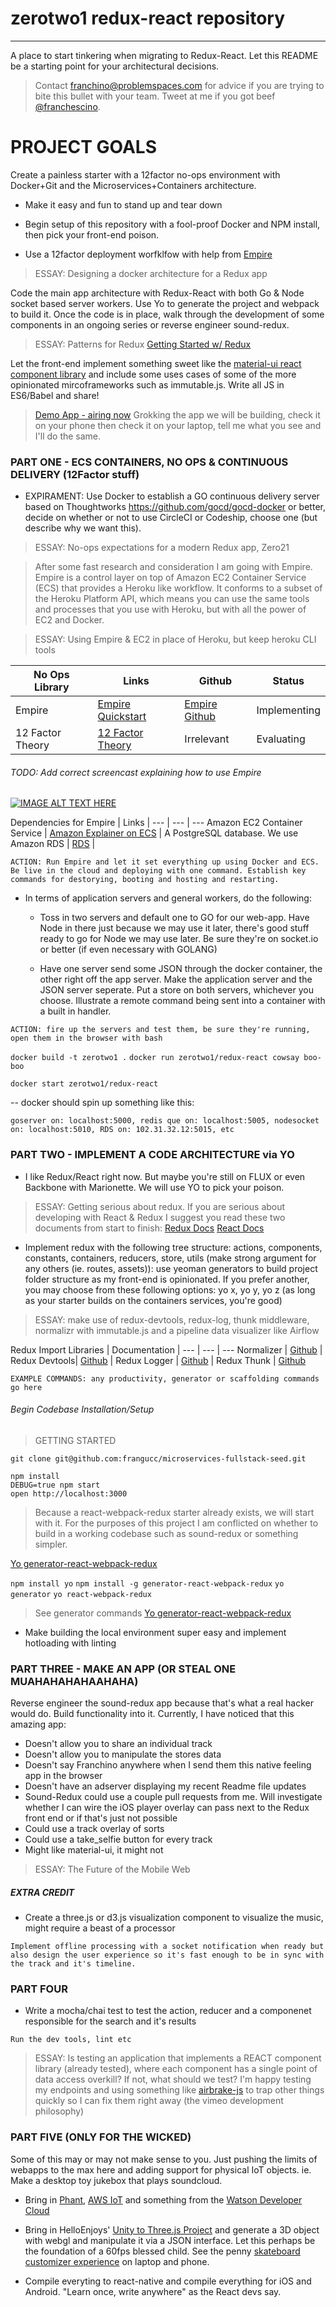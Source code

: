 # zerotwo1 redux-react repository
-------

A place to start tinkering when migrating to Redux-React. Let this README be a starting point for your architectural decisions.

> Contact <franchino@problemspaces.com> for advice if you are trying to bite this bullet with your team. Tweet at me if you got beef [@franchescino](https://twitter.com/franchescino).

# PROJECT GOALS

Create a painless starter with a 12factor no-ops environment with Docker+Git and the Microservices+Containers architecture.

+ Make it easy and fun to stand up and tear down

+ Begin setup of this repository with a fool-proof Docker and NPM install, then pick your front-end poison.

+ Use a 12factor deployment worfklfow with help from [Empire](https://github.com/remind101/empire)

> ESSAY: Designing a docker architecture for a Redux app

Code the main app architecture with Redux-React with both Go & Node socket based server workers. Use Yo to generate the project and webpack to build it. Once the code is in place, walk through the development of some components in an ongoing series or reverse engineer sound-redux.

> ESSAY: Patterns for Redux
[Getting Started w/ Redux](https://egghead.io/series/getting-started-with-redux)

Let the front-end implement something sweet like the [material-ui react component library](http://www.material-ui.com/#/components/app-bar) and include some uses cases of some of the more opinionated mircoframeworks such as immutable.js. Write all JS in ES6/Babel and share!

> [Demo App - airing now](http://3db5fb2b.ngrok.com)
> Grokking the app we will be building, check it on your phone then check it on your laptop, tell me what you see and I'll do the same.

### PART ONE - ECS CONTAINERS, NO OPS & CONTINUOUS DELIVERY (12Factor stuff)

+ EXPIRAMENT: Use Docker to establish a GO continuous delivery server based on Thoughtworks https://github.com/gocd/gocd-docker or better, decide on whether or not to use CircleCI or Codeship, choose one (but describe why we want this).

> ESSAY: No-ops expectations for a modern Redux app, Zero21

> After some fast research and consideration I am going with Empire. Empire is a control layer on top of Amazon EC2 Container Service (ECS) that provides a Heroku like workflow. It conforms to a subset of the Heroku Platform API, which means you can use the same tools and processes that you use with Heroku, but with all the power of EC2 and Docker.

> ESSAY: Using Empire & EC2 in place of Heroku, but keep heroku CLI tools

No Ops Library | Links | Github | Status
--- | --- | --- | ---
Empire | [Empire Quickstart](http://empire.readthedocs.org/en/latest/) | [Empire Github](https://github.com/remind101/empire) | Implementing
12 Factor Theory | [12 Factor Theory](http://12factor.net/) | Irrelevant | Evaluating

###### TODO: Add correct screencast explaining how to use Empire

[![IMAGE ALT TEXT HERE](http://img.youtube.com/vi/pFC5Tp-QYjk/0.jpg)](http://www.youtube.com/watch?v=pFC5Tp-QYjk)

Dependencies for Empire | Links |
--- | --- | ---
Amazon EC2 Container Service | [Amazon Explainer on ECS](http://aws.amazon.com/ecs/) |
A PostgreSQL database. We use Amazon RDS | [RDS](http://aws.amazon.com/rds/postgresql/) |


``` ACTION: Run Empire and let it set everything up using Docker and ECS. Be live in the cloud and deploying with one command. Establish key commands for destorying, booting and hosting and restarting. ```

+ In terms of application servers and general workers, do the following:

	- Toss in two servers and default one to GO for our web-app. Have Node in there just because we may use it later, there's good stuff ready to go for Node we may use later. Be sure they're on socket.io or better (if even necessary with GOLANG)

	- Have one server send some JSON through the docker container, the other right off the app server. Make the application server and the JSON server seperate. Put a store on both servers, whichever you choose. Illustrate a remote command being sent into a container with a built in handler.


``` ACTION: fire up the servers and test them, be sure they're running, open them in the browser with bash ```

``` docker build -t zerotwo1 . ```
``` docker run zerotwo1/redux-react cowsay boo-boo ```

``` docker start zerotwo1/redux-react ```

-- docker should spin up something like this:

``` goserver on: localhost:5000, redis que on: localhost:5005, nodesocket on: localhost:5010, RDS on: 102.31.32.12:5015, etc ```

### PART TWO - IMPLEMENT A CODE ARCHITECTURE via YO
+ I like Redux/React right now. But maybe you're still on FLUX or even Backbone with Marionette. We will use YO to pick your poison.

> ESSAY: Getting serious about redux. If you are serious about developing with React & Redux I suggest you read these two documents from start to finish:
[Redux Docs](http://rackt.org/redux/)
[React Docs](https://facebook.github.io/react/docs/getting-started.html)

+ Implement redux with the following tree structure: actions, components, constants, containers, reducers, store, utils (make strong argument for any others (ie. routes, assets)): use yeoman generators to build project folder structure as my front-end is opinionated. If you prefer another, you may choose from these following options: yo x, yo y, yo z (as long as your starter builds on the containers services, you're good)

> ESSAY: make use of redux-devtools, redux-log, thunk middleware, normalizr with immutable.js and a pipeline data visualizer like Airflow

Redux Import Libraries | Documentation |
--- | --- | ---
Normalizer | [Github](https://github.com/gaearon/normalizr) |
Redux Devtools| [Github](https://github.com/gaearon/redux-devtools) |
Redux Logger | [Github](https://github.com/fcomb/redux-logger) |
Redux Thunk | [Github](https://github.com/gaearon/redux-thunk)

``` EXAMPLE COMMANDS: any productivity, generator or scaffolding commands go here ```

###### Begin Codebase Installation/Setup
> GETTING STARTED

``` git clone git@github.com:frangucc/microservices-fullstack-seed.git ```

```
npm install
DEBUG=true npm start
open http://localhost:3000
```

> Because a react-webpack-redux starter already exists, we will start with it. For the purposes of this project I am conflicted on whether to build in a working codebase such as sound-redux or something simpler.

[Yo generator-react-webpack-redux](https://github.com/stylesuxx/generator-react-webpack-redux)

``` npm install yo ```
``` npm install -g generator-react-webpack-redux ```
``` yo generator ```
``` yo react-webpack-redux ```

> See generator commands [Yo generator-react-webpack-redux](https://github.com/stylesuxx/generator-react-webpack-redux)

- Make building the local environment super easy and implement hotloading with linting

### PART THREE - MAKE AN APP (OR STEAL ONE MUAHAHAHAHAAHAHA)
Reverse engineer the sound-redux app because that's what a real hacker would do. Build functionality into it. Currently, I have noticed that this amazing app:

- Doesn't allow you to share an individual track
- Doesn't allow you to manipulate the stores data
- Doesn't say Franchino anywhere when I send them this native feeling app in the browser
- Doesn't have an adserver displaying my recent Readme file updates
- Sound-Redux could use a couple pull requests from me. Will investigate whether I can wire the iOS player overlay can pass next to the Redux front end or if that's just not possible
- Could use a track overlay of sorts
- Could use a take_selfie button for every track
- Might like material-ui, it might not

> ESSAY: The Future of the Mobile Web

##### EXTRA CREDIT

- Create a three.js or d3.js visualization component to visualize the music, might require a beast of a processor

``` Implement offline processing with a socket notification when ready but also design the user experience so it's fast enough to be in sync with the track and it's timeline. ```

### PART FOUR

+ Write a mocha/chai test to test the action, reducer and a componenet responsible for the search and it's results

``` Run the dev tools, lint etc ```

> ESSAY: Is testing an application that implements a REACT component library (already tested), where each component has a single point of data access overkill? If not, what should we test? I'm happy testing my endpoints and using something like [airbrake-js](https://github.com/airbrake/airbrake-js) to trap other things quickly so I can fix them right away (the vimeo development philosophy)

### PART FIVE (ONLY FOR THE WICKED)

Some of this may or may not make sense to you. Just pushing the limits of webapps to the max here and adding support for physical IoT objects. ie. Make a desktop toy jukebox that plays soundcloud.

- Bring in [Phant](https://github.com/sparkfun/phant), [AWS IoT](https://github.com/aws/aws-iot-device-sdk-js) and something from the [Watson Developer Cloud](https://github.com/watson-developer-cloud)

- Bring in HelloEnjoys' [Unity to Three.js Project](helloenjoy.com/2013/from-unity-to-three-js/) and generate a 3D object with webgl and manipulate it via a JSON interface. Let this perhaps be the foundation of a 60fps blessed child. See the penny [skateboard customizer experience](http://customiser.pennyskateboards.com/us/) on laptop and phone.

- Compile everyting to react-native and compile everything for iOS and Android. "Learn once, write anywhere" as the React devs say.
